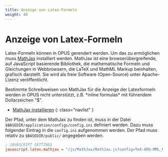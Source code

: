 ```yaml
---
title: Anzeige von Latex-Formeln
weight: 40
---
```


# Anzeige von Latex-Formeln

Latex-Formeln können in OPUS gerendert werden. Um das zu ermöglichen muss [MathJax][MATHJAX] installiert werden.
MathJax ist eine browserübergreifende, auf JavaScript basierende Bibliothek, die mathematische Formeln
und Gleichungen in Webbrowsern, die LaTeX und MathML Markup beinhalten, grafisch darstellt. Sie wird
als freie Software (Open-Source) unter Apache-Lizenz veröffentlicht.
<p class="warning">
Bestimmte Schreibweisen von MathJax für die Anzeige der Latexformeln werden in OPUS nicht unterstützt, z.B. *inline formulas* mit führendem Dollarzeichen "$".
</p>

* [MathJax installieren](../installation/mathjax.html)
{: class="navlist" }

Der Pfad, unter dem MathJax zu finden ist, muss in der Datei `$BASEDIR/application/configs/config.ini`
definiert werden. Dazu muss folgender Eintrag in die `config.ini` aufgenommen werden. Der Pfad muss relativ
zu `$BASEDIR/public/` angegeben werden.

~~~ ini
; JAVASCRIPT SETTINGS
javascript.latex.mathjax = "/js/MathJax/MathJax.js?config=TeX-AMS-MML_HTMLorMML"
~~~

[MATHJAX]: https://www.mathjax.org/
